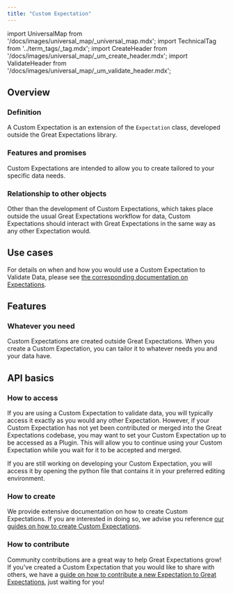 ```yaml
---
title: "Custom Expectation"
---
```

import UniversalMap from '/docs/images/universal_map/_universal_map.mdx';
import TechnicalTag from '../term_tags/_tag.mdx';
import CreateHeader from '/docs/images/universal_map/_um_create_header.mdx';
import ValidateHeader from '/docs/images/universal_map/_um_validate_header.mdx';


<UniversalMap setup='inactive' connect='inactive' create='active' validate='active'/> 

## Overview

### Definition

A Custom Expectation is an extension of the `Expectation` class, developed outside the Great Expectations library.

### Features and promises

Custom Expectations are intended to allow you to create <TechnicalTag relative="../" tag="expectation" text="Expectations" /> tailored to your specific data needs.

### Relationship to other objects

Other than the development of Custom Expectations, which takes place outside the usual Great Expectations workflow for <TechnicalTag relative="../" tag="validation" text="Validating" /> data, Custom Expectations should interact with Great Expectations in the same way as any other Expectation would.

## Use cases

<UniversalMap setup='inactive' connect='inactive' create='active' validate='active'/>

For details on when and how you would use a Custom Expectation to Validate Data, please see [the corresponding documentation on Expectations](./expectation.md#use-cases).

## Features

### Whatever you need

Custom Expectations are created outside Great Expectations.  When you create a Custom Expectation, you can tailor it to whatever needs you and your data have.

## API basics

### How to access

If you are using a Custom Expectation to validate data, you will typically access it exactly as you would any other Expectation.  However, if your Custom Expectation has not yet been contributed or merged into the Great Expectations codebase, you may want to set your Custom Expectation up to be accessed as a Plugin.  This will allow you to continue using your Custom Expectation while you wait for it to be accepted and merged.

If you are still working on developing your Custom Expectation, you will access it by opening the python file that contains it in your preferred editing environment.

### How to create

We provide extensive documentation on how to create Custom Expectations.  If you are interested in doing so, we advise you reference [our guides on how to create Custom Expectations](../guides/expectations/index.md#creating-custom-expectations).

### How to contribute

Community contributions are a great way to help Great Expectations grow!  If you've created a Custom Expectation that you would like to share with others, we have a [guide on how to contribute a new Expectation to Great Expectations](../guides/expectations/contributing/how_to_contribute_a_custom_expectation_to_great_expectations.md), just waiting for you!

